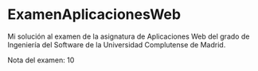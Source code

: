 # ExamenAplicacionesWeb
Mi solución al examen de la asignatura de Aplicaciones Web del grado de Ingeniería del Software de la Universidad Complutense de Madrid.

Nota del examen: 10
